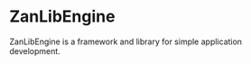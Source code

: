 ZanLibEngine
============

ZanLibEngine is a framework and library for simple application development.
